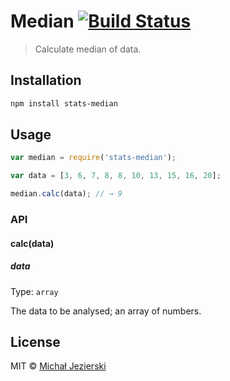 # Median [![Build Status](https://travis-ci.org/msn0/stats-median.svg?branch=master)](http://travis-ci.org/msn0/stats-median)

> Calculate median of data.

## Installation

```sh
npm install stats-median
```

## Usage

```js
var median = require('stats-median');

var data = [3, 6, 7, 8, 8, 10, 13, 15, 16, 20];

median.calc(data); // → 9
```

### API

#### calc(data)

##### data

Type: `array`

The data to be analysed; an array of numbers.

## License
MIT &copy; [Michał Jezierski](https://pl.linkedin.com/in/jezierskimichal)
